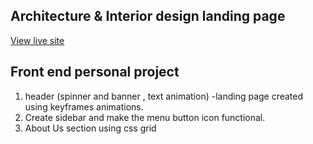 ## Architecture & Interior design landing page
[ View live site](https://atinos31.github.io/Architech-Website/)
## Front end personal project
1. header (spinner and banner , text animation) -landing page created using keyframes animations.
2. Create sidebar and make the menu button icon functional.
3. About Us section using css grid
